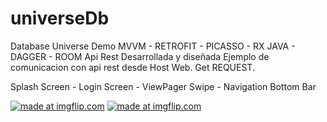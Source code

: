 # universeDb
Database Universe Demo
MVVM - RETROFIT - PICASSO - RX JAVA - DAGGER - ROOM 
Api Rest Desarrollada y diseñada
Ejemplo de comunicacion con api rest desde Host Web.
Get REQUEST.

Splash Screen - Login Screen - ViewPager Swipe - Navigation Bottom Bar

<a href="https://imgflip.com/gif/34y5bp"><img src="https://i.imgflip.com/34y5bp.gif" title="made at imgflip.com"/></a>  <a href="https://imgflip.com/gif/34y5qh"><img src="https://i.imgflip.com/34y5qh.gif" title="made at imgflip.com"/></a>
